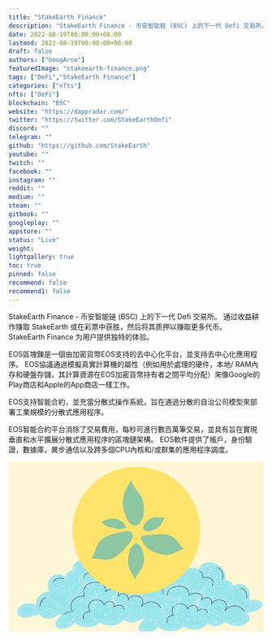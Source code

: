 ```yaml
---
title: "StakeEarth Finance"
description: "StakeEarth Finance - 币安智能链 (BSC) 上的下一代 Defi 交易所。"
date: 2022-08-19T00:00:00+08:00
lastmod: 2022-08-19T00:00:00+08:00
draft: false
authors: ["boogArno"]
featuredImage: "stakeearth-finance.png"
tags: ["DeFi","StakeEarth Finance"]
categories: ["nfts"]
nfts: ["DeFi"]
blockchain: "BSC"
website: "https://dappradar.com/"
twitter: "https://twitter.com/StakeEarthDefi"
discord: ""
telegram: ""
github: "https://github.com/StakeEarth"
youtube: ""
twitch: ""
facebook: ""
instagram: ""
reddit: ""
medium: ""
steam: ""
gitbook: ""
googleplay: ""
appstore: ""
status: "Live"
weight: 
lightgallery: true
toc: true
pinned: false
recommend: false
recommend1: false
---
```

StakeEarth Finance - 币安智能链 (BSC) 上的下一代 Defi 交易所。
通过收益耕作赚取 StakeEarth 或在彩票中获胜，然后将其质押以赚取更多代币。 StakeEarth Finance 为用户提供独特的体验。

EOS區塊鍊是一個由加密貨幣EOS支持的去中心化平台，並支持去中心化應用程序。 EOS協議通過模擬真實計算機的屬性（例如用於處理的硬件，本地/ RAM內存和硬盤存儲，其計算資源在EOS加密貨幣持有者之間平均分配）來像Google的Play商店和Apple的App商店一樣工作。

EOS支持智能合約，並充當分散式操作系統，旨在通過分散的自治公司模型來部署工業規模的分散式應用程序。

EOS智能合約平台消除了交易費用，每秒可進行數百萬筆交易，並具有旨在實現垂直和水平擴展分散式應用程序的區塊鏈架構。 EOS軟件提供了帳戶，身份驗證，數據庫，異步通信以及跨多個CPU內核和/或群集的應用程序調度。

![stakeearthfinance-dapp-defi-bsc-image3_597243222d7266c8787c853e6f359d4e](stakeearthfinance-dapp-defi-bsc-image3_597243222d7266c8787c853e6f359d4e.png)